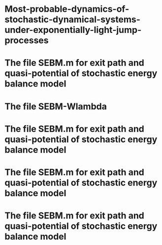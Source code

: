 # Most-probable-dynamics-of-stochastic-dynamical-systems-under-exponentially-light-jump-processes

# The file SEBM.m for exit path and quasi-potential of stochastic energy balance model
# The file SEBM-Wlambda
# The file SEBM.m for exit path and quasi-potential of stochastic energy balance model
# The file SEBM.m for exit path and quasi-potential of stochastic energy balance model
# The file SEBM.m for exit path and quasi-potential of stochastic energy balance model
